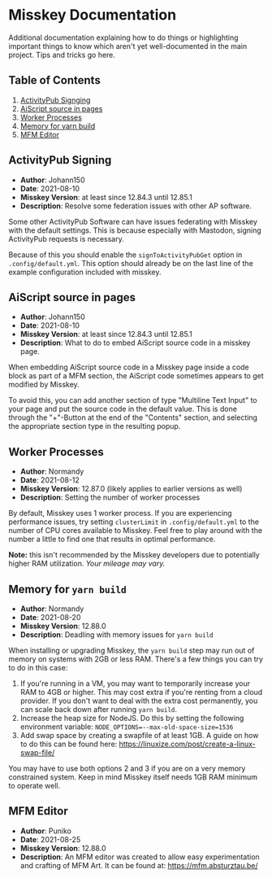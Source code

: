 # Misskey Documentation

Additional documentation explaining how to do things or highlighting important
things to know which aren't yet well-documented in the main project. Tips and
tricks go here.

## Table of Contents

1. [ActivityPub Signging](#ActivityPub-Signing)
2. [AiScript source in pages](#aiscript-source-in-pages)
3. [Worker Processes](#worker-processes)
4. [Memory for yarn build](#memory-for-yarn-build)
5. [MFM Editor](#mfm-editor)

## ActivityPub Signing

* **Author**: Johann150
* **Date**: 2021-08-10
* **Misskey Version**: at least since 12.84.3 until 12.85.1
* **Description**: Resolve some federation issues with other AP software.

Some other ActivityPub Software can have issues federating with Misskey with
the default settings. This is because especially with Mastodon, signing
ActivityPub requests is necessary.

Because of this you should enable the `signToActivityPubGet` option in
`.config/default.yml`. This option should already be on the last line of the
example configuration included with misskey.

## AiScript source in pages

* **Author**: Johann150
* **Date**: 2021-08-10
* **Misskey Version**: at least since 12.84.3 until 12.85.1
* **Description**: What to do to embed AiScript source code in a misskey page.

When embedding AiScript source code in a Misskey page inside a code block as
part of a MFM section, the AiScript code sometimes appears to get modified by
Misskey.

To avoid this, you can add another section of type "Multiline Text Input" to
your page and put the source code in the default value. This is done through
the "+"-Button at the end of the "Contents" section, and selecting the
appropriate section type in the resulting popup.

## Worker Processes

* **Author**: Normandy
* **Date**: 2021-08-12
* **Misskey Version**: 12.87.0 (likely applies to earlier versions as well)
* **Description**: Setting the number of worker processes

By default, Misskey uses 1 worker process. If you are experiencing performance
issues, try setting `clusterLimit` in `.config/default.yml` to the number of CPU
cores available to Misskey. Feel free to play around with the number a little
to find one that results in optimal performance.

**Note:** this isn't recommended by the Misskey developers due to potentially higher
RAM utilization. *Your mileage may vary.*

## Memory for `yarn build`

* **Author**: Normandy
* **Date**: 2021-08-20
* **Misskey Version**: 12.88.0
* **Description**: Deadling with memory issues for `yarn build`

When installing or upgrading Misskey, the `yarn build` step may run out of
memory on systems with 2GB or less RAM. There's a few things you can try to do
in this case:
1. If you're running in a VM, you may want to temporarily increase your RAM to
   4GB or higher. This may cost extra if you're renting from a cloud provider.
   If you don't want to deal with the extra cost permanently, you can scale back
   down after running `yarn build`.
2. Increase the heap size for NodeJS. Do this by setting the following environment
   variable: `NODE_OPTIONS=--max-old-space-size=1536`
3. Add swap space by creating a swapfile of at least 1GB. A guide on how to do this
   can be found here: https://linuxize.com/post/create-a-linux-swap-file/

You may have to use both options 2 and 3 if you are on a very memory
constrained system. Keep in mind Misskey itself needs 1GB RAM minimum
to operate well. 

## MFM Editor

* **Author**: Puniko
* **Date**: 2021-08-25
* **Misskey Version**: 12.88.0
* **Description**: An MFM editor was created to allow easy experimentation and 
crafting of MFM Art. It can be found at: https://mfm.absturztau.be/

